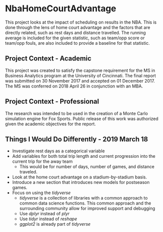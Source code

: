 # NbaHomeCourtAdvantage
This project looks at the impact of scheduling on results in the NBA. This is done through the lens of home court advantage and the factors that are directly related, such as rest days and distance travelled. The running average is included for the given statistic, such as team/opp score or team/opp fouls, are also included to provide a baseline for that statistic.

## Project Context - Academic
This project was created to satisfy the capstone requirement for the MS in Business Analytics program at the University of Cincinnati. The final report was submitted on 30 November 2017 and accepted on 01 December 2017. The MS was conferred on 2018 April 26 in conjunction with an MBA.

## Project Context - Professional
The research was intended to be used in the creation of a Monte Carlo simulation engine for Fox Sports. Public release of this work was authorized given the academic objectives for the report.

## Things I Would Do Differently - 2019 March 18
* Investigate rest days as a categorical variable
* Add variables for both total trip length and current progression into the current trip for the away team
  + This would be for number of days, number of games, and distance traveled.
* Look at the home court advantage on a stadium-by-stadium basis.
* Introduce a new section that introduces new models for postseason games.
* Focus on using the _tidyverse_
  + _tidyverse_ is a collection of libraries with a common approach to common data science functions. This common approach and the surrounding community allow for improved support and debugging
  + Use _dplyr_ instead of _plyr_
  + Use _tidyr_ instead of _reshape_
  + _ggplot2_ is already part of _tidyverse_
